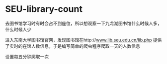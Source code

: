 # SEU-library-count

去图书馆学习时有时会占不到座位，所以想观察一下九龙湖图书馆什么时候人多，什么时候人少

进入东南大学图书馆官网，发现图书馆在http://www.lib.seu.edu.cn/lib.php 提供了实时的在馆人数信息，于是编写简单的爬虫程序爬取一天的人数信息

设置每五分钟爬取一次
